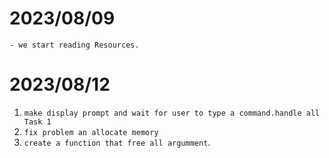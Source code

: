 # 2023/08/09
    - we start reading Resources.

# 2023/08/12
   1. `make display prompt and wait for user to type a command.handle all Task 1`
   2. `fix problem an allocate memory`
   3. `create a function that free all argumment`.
